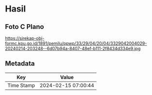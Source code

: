 # Hasil

## Foto C Plano

https://sirekap-obj-formc.kpu.go.id/1891/pemilu/ppwp/33/29/04/20/04/3329042004029-20240214-203248--6d07b94a-8407-48ef-b111-2f8434d334e9.jpg


## Metadata

| Key        | Value               |
| ---------- | ------------------- |
| Time Stamp | 2024-02-15 07:00:44 |



